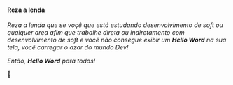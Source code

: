 #### Reza a lenda

_Reza a lenda que se voçê que está estudando desenvolvimento de soft ou qualquer area afim que trabalhe direta ou indiretamento com desenvolvimento de soft e você não consegue exibir um ***Hello Word*** na sua tela, você carregar o azar do mundo Dev!_



_Então, **Hello Word** para todos!_

:call_me_hand:
